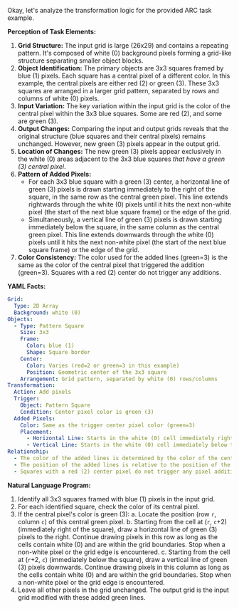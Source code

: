 Okay, let's analyze the transformation logic for the provided ARC task example.

**Perception of Task Elements:**

1.  **Grid Structure:** The input grid is large (26x29) and contains a repeating pattern. It's composed of white (0) background pixels forming a grid-like structure separating smaller object blocks.
2.  **Object Identification:** The primary objects are 3x3 squares framed by blue (1) pixels. Each square has a central pixel of a different color. In this example, the central pixels are either red (2) or green (3). These 3x3 squares are arranged in a larger grid pattern, separated by rows and columns of white (0) pixels.
3.  **Input Variation:** The key variation within the input grid is the color of the central pixel within the 3x3 blue squares. Some are red (2), and some are green (3).
4.  **Output Changes:** Comparing the input and output grids reveals that the original structure (blue squares and their central pixels) remains unchanged. However, new green (3) pixels appear in the output grid.
5.  **Location of Changes:** The new green (3) pixels appear exclusively in the white (0) areas adjacent to the 3x3 blue squares *that have a green (3) central pixel*.
6.  **Pattern of Added Pixels:**
    *   For each 3x3 blue square with a green (3) center, a horizontal line of green (3) pixels is drawn starting immediately to the right of the square, in the same row as the central green pixel. This line extends rightwards through the white (0) pixels until it hits the next non-white pixel (the start of the next blue square frame) or the edge of the grid.
    *   Simultaneously, a vertical line of green (3) pixels is drawn starting immediately below the square, in the same column as the central green pixel. This line extends downwards through the white (0) pixels until it hits the next non-white pixel (the start of the next blue square frame) or the edge of the grid.
7.  **Color Consistency:** The color used for the added lines (green=3) is the same as the color of the central pixel that triggered the addition (green=3). Squares with a red (2) center do not trigger any additions.

**YAML Facts:**


```yaml
Grid:
  Type: 2D Array
  Background: white (0)
Objects:
  - Type: Pattern Square
    Size: 3x3
    Frame:
      Color: blue (1)
      Shape: Square border
    Center:
      Color: Varies (red=2 or green=3 in this example)
      Position: Geometric center of the 3x3 square
    Arrangement: Grid pattern, separated by white (0) rows/columns
Transformation:
  Action: Add pixels
  Trigger:
    Object: Pattern Square
    Condition: Center pixel color is green (3)
  Added Pixels:
    Color: Same as the trigger center pixel color (green=3)
    Placement:
      - Horizontal Line: Starts in the white (0) cell immediately right of the trigger square's center row, extends right until non-white pixel or grid edge.
      - Vertical Line: Starts in the white (0) cell immediately below the trigger square's center column, extends down until non-white pixel or grid edge.
Relationship:
  - The color of the added lines is determined by the color of the central pixel of the triggering square.
  - The position of the added lines is relative to the position of the triggering square.
  - Squares with a red (2) center pixel do not trigger any pixel additions.
```


**Natural Language Program:**

1.  Identify all 3x3 squares framed with blue (1) pixels in the input grid.
2.  For each identified square, check the color of its central pixel.
3.  If the central pixel's color is green (3):
    a.  Locate the position (row `r`, column `c`) of this central green pixel.
    b.  Starting from the cell at (`r`, `c`+2) (immediately right of the square), draw a horizontal line of green (3) pixels to the right. Continue drawing pixels in this row as long as the cells contain white (0) and are within the grid boundaries. Stop when a non-white pixel or the grid edge is encountered.
    c.  Starting from the cell at (`r`+2, `c`) (immediately below the square), draw a vertical line of green (3) pixels downwards. Continue drawing pixels in this column as long as the cells contain white (0) and are within the grid boundaries. Stop when a non-white pixel or the grid edge is encountered.
4.  Leave all other pixels in the grid unchanged. The output grid is the input grid modified with these added green lines.